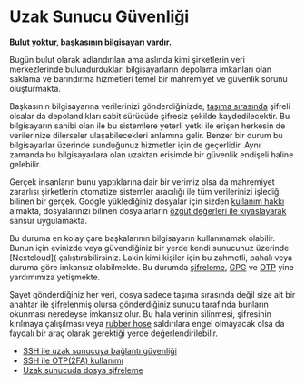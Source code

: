 # Uzak Sunucu Güvenliği

**Bulut yoktur, başkasının bilgisayarı vardır.**

Bugün bulut olarak adlandırılan ama aslında kimi şirketlerin veri merkezlerinde bulundurdukları bilgisayarların depolama imkanları olan saklama ve barındırma hizmetleri temel bir mahremiyet ve güvenlik sorunu oluşturmakta.

Başkasının bilgisayarına verilerinizi gönderdiğinizde, [taşıma sırasında](ag_guvenligi/letsencrypt.md) şifreli olsalar da depolandıkları sabit sürücüde şifresiz şekilde kaydedilecektir. Bu bilgisayarın sahibi olan ile bu sistemlere yeterli yetki ile erişen herkesin de verilerinize dilerseler ulaşabilecekleri anlamına gelir. Benzer bir durum bu bilgisayarlar üzerinde sunduğunuz hizmetler için de geçerlidir. Aynı zamanda bu bilgisayarlara olan uzaktan erişimde bir güvenlik endişeli haline gelebilir.

Gerçek insanların bunu yaptıklarına dair bir verimiz olsa da mahremiyet zararlısı şirketlerin otomatize sistemler aracılığı ile tüm verilerinizi işlediği bilinen bir gerçek. Google yüklediğiniz dosyalar için sizden [kullanım hakkı](https://www.theverge.com/2012/4/25/2973849/google-drive-terms-privacy-data-skydrive-dropbox-icloud) almakta, dosyalarınızı bilinen dosyalarların [özgüt değerleri ile kıyaslayarak](https://torrentfreak.com/google-drive-uses-hash-matching-detect-pirated-content/) sansür uygulamakta.

Bu duruma en kolay çare başkalarının bilgisayarın kullanmamak olabilir. Bunun için evinizde veya güvendiğiniz bir yerde kendi sunucunuz üzerinde [Nextcloud]( çalıştırabilirsiniz. Lakin kimi kişiler için bu zahmetli, pahalı veya duruma göre imkansız olabilmekte. Bu durumda [şifreleme](/cihaz_guvenligi/cihaz_sifreleme.md), [GPG](/yazisma_guvenligi/gpg/gpg.md) ve [OTP](/beseri_guvenlik/2fa.md) yine yardımımıza yetişmekte.

Şayet gönderdiğiniz her veri, dosya sadece taşıma sırasında değil size ait bir anahtar ile şifrelenmiş olursa gönderdiğiniz sunucu tarafında bunların okunması neredeyse imkansız olur. Bu hala verinin silinmesi, şifresinin kırılmaya çalışılması veya [rubber hose](https://en.wikipedia.org/wiki/Rubber-hose_cryptanalysis) saldırılara engel olmayacak olsa da faydalı bir araç olarak gerektiği yerde değerlendirilebilir.

* [SSH ile uzak sunucuya bağlantı güvenliği](/cihaz_guvenligi/ssh.md)
* [SSH ile OTP(2FA) kullanımı](/cihaz_guvenligi/sunucu_2fa.md)
* [Uzak sunucuda dosya şifreleme](/cihaz_guvenligi/sunucu_sifreleme.md)
